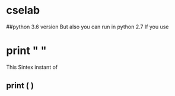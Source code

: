 # cselab

##python 3.6 version 
But also you can run in python 2.7 
If you use 
# print " " 
This Sintex instant of 
## print ( )

